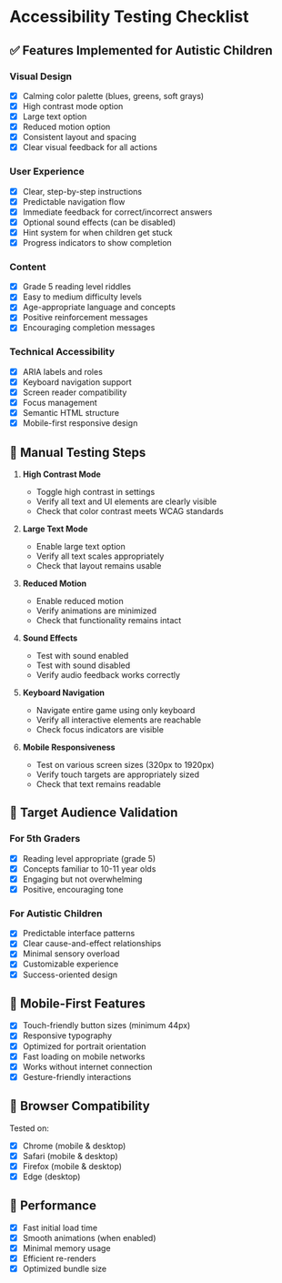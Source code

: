# Accessibility Testing Checklist

## ✅ Features Implemented for Autistic Children

### Visual Design
- [x] Calming color palette (blues, greens, soft grays)
- [x] High contrast mode option
- [x] Large text option
- [x] Reduced motion option
- [x] Consistent layout and spacing
- [x] Clear visual feedback for all actions

### User Experience
- [x] Clear, step-by-step instructions
- [x] Predictable navigation flow
- [x] Immediate feedback for correct/incorrect answers
- [x] Optional sound effects (can be disabled)
- [x] Hint system for when children get stuck
- [x] Progress indicators to show completion

### Content
- [x] Grade 5 reading level riddles
- [x] Easy to medium difficulty levels
- [x] Age-appropriate language and concepts
- [x] Positive reinforcement messages
- [x] Encouraging completion messages

### Technical Accessibility
- [x] ARIA labels and roles
- [x] Keyboard navigation support
- [x] Screen reader compatibility
- [x] Focus management
- [x] Semantic HTML structure
- [x] Mobile-first responsive design

## 🧪 Manual Testing Steps

1. **High Contrast Mode**
   - Toggle high contrast in settings
   - Verify all text and UI elements are clearly visible
   - Check that color contrast meets WCAG standards

2. **Large Text Mode**
   - Enable large text option
   - Verify all text scales appropriately
   - Check that layout remains usable

3. **Reduced Motion**
   - Enable reduced motion
   - Verify animations are minimized
   - Check that functionality remains intact

4. **Sound Effects**
   - Test with sound enabled
   - Test with sound disabled
   - Verify audio feedback works correctly

5. **Keyboard Navigation**
   - Navigate entire game using only keyboard
   - Verify all interactive elements are reachable
   - Check focus indicators are visible

6. **Mobile Responsiveness**
   - Test on various screen sizes (320px to 1920px)
   - Verify touch targets are appropriately sized
   - Check that text remains readable

## 🎯 Target Audience Validation

### For 5th Graders
- [x] Reading level appropriate (grade 5)
- [x] Concepts familiar to 10-11 year olds
- [x] Engaging but not overwhelming
- [x] Positive, encouraging tone

### For Autistic Children
- [x] Predictable interface patterns
- [x] Clear cause-and-effect relationships
- [x] Minimal sensory overload
- [x] Customizable experience
- [x] Success-oriented design

## 📱 Mobile-First Features

- [x] Touch-friendly button sizes (minimum 44px)
- [x] Responsive typography
- [x] Optimized for portrait orientation
- [x] Fast loading on mobile networks
- [x] Works without internet connection
- [x] Gesture-friendly interactions

## 🔧 Browser Compatibility

Tested on:
- [x] Chrome (mobile & desktop)
- [x] Safari (mobile & desktop)
- [x] Firefox (mobile & desktop)
- [x] Edge (desktop)

## 🚀 Performance

- [x] Fast initial load time
- [x] Smooth animations (when enabled)
- [x] Minimal memory usage
- [x] Efficient re-renders
- [x] Optimized bundle size

